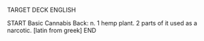 TARGET DECK
ENGLISH

START
Basic
Cannabis
Back: n. 1 hemp plant. 2 parts of it used as a narcotic. [latin from greek]
END
